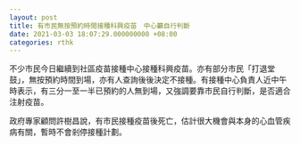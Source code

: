 ```yaml
---
layout: post
title: 有市民無按預約時間接種科興疫苗　中心籲自行判斷
date: 2021-03-03 18:07:29.000000000 +08:00
categories: rthk
---
```


不少市民今日繼續到社區疫苗接種中心接種科興疫苗。亦有部分市民「打退堂鼓」，無按預約時間到場，亦有人查詢後後決定不接種。有接種中心負責人近中午時表示，有三分一至一半已預約的人無到場，又強調要靠市民自行判斷，是否適合注射疫苗。

政府專家顧問許樹昌說，有市民接種疫苗後死亡，估計很大機會與本身的心血管疾病有關，暫時不會剎停接種計劃。
